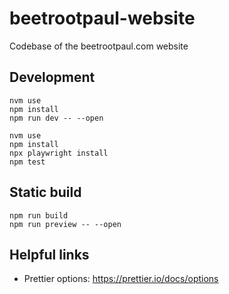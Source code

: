 # beetrootpaul-website

Codebase of the beetrootpaul.com website

## Development

```shell
nvm use
npm install
npm run dev -- --open
```

```shell
nvm use
npm install
npx playwright install
npm test
```

## Static build

```shell
npm run build
npm run preview -- --open
```

## Helpful links

- Prettier options: https://prettier.io/docs/options
